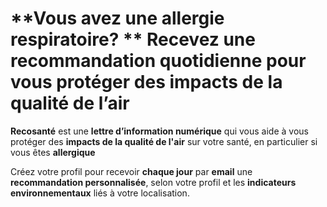 # **Vous avez une allergie respiratoire? ** Recevez une recommandation quotidienne pour vous protéger des impacts de la **qualité de l’air**

**Recosanté** est une **lettre d’information numérique** qui vous aide à vous protéger des **impacts de la qualité de l'air** sur votre santé, en particulier si vous êtes **allergique**

Créez votre profil pour recevoir **chaque jour** par **email** une **recommandation personnalisée**, selon votre profil et les **indicateurs environnementaux** liés à votre localisation.

